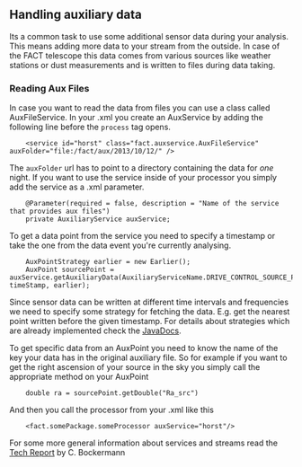 ## Handling auxiliary data

Its a common task to use some additional sensor data during your analysis. This means adding more data to your
stream from the outside. In case of the FACT telescope this data comes from various sources like weather stations or
dust measurements and is written to files during data taking. 

### Reading Aux Files 

In case you want to read the data from files you can use a class called AuxFileService.
In your .xml you create an AuxService by adding the following line before the `process` tag opens.


        <service id="horst" class="fact.auxservice.AuxFileService" auxFolder="file:/fact/aux/2013/10/12/" />


The `auxFolder` url has to point to a directory containing the data for *one* night.
If you want to use the service inside of your processor you simply add the service as a .xml parameter.

        @Parameter(required = false, description = "Name of the service that provides aux files")
        private AuxiliaryService auxService;

To get a data point from the service you need to specify a timestamp or take the one from the data event you're currently
analysing.

        AuxPointStrategy earlier = new Earlier();
        AuxPoint sourcePoint = auxService.getAuxiliaryData(AuxiliaryServiceName.DRIVE_CONTROL_SOURCE_POSITION, timeStamp, earlier);

Since sensor data can be written at different time intervals and frequencies we need to specify some strategy
for fetching the data. E.g. get the nearest point written before the given timestamp. For details about strategies which are already
implemented check the [JavaDocs](apidocs/index.html).

To get specific data from an AuxPoint you need to know the name of the key your data has in the original auxiliary file.
So for example if you want to get the right ascension of your source in the sky you simply call the appropriate method
on your AuxPoint

        double ra = sourcePoint.getDouble("Ra_src")

And then you call the processor from your .xml like this

        <fact.somePackage.someProcessor auxService="horst"/>


For some more general information about services and streams read the [Tech Report](./ressources.html) by C. Bockermann
